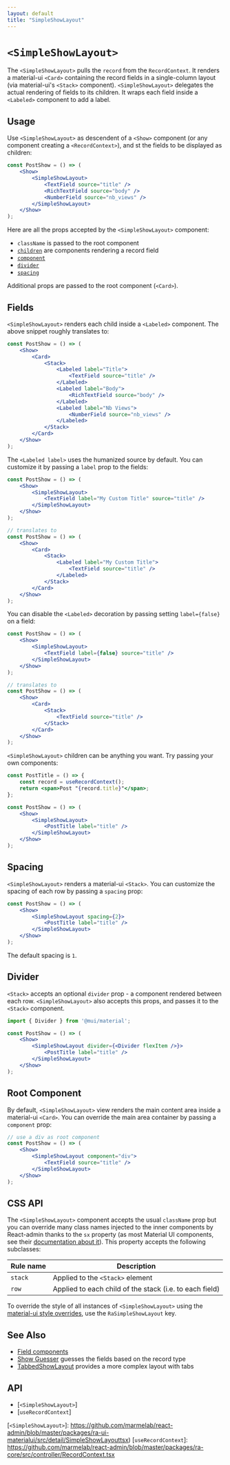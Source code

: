 ```yaml
---
layout: default
title: "SimpleShowLayout"
---
```


# `<SimpleShowLayout>`

The `<SimpleShowLayout>` pulls the `record` from the `RecordContext`. It renders a material-ui `<Card>` containing the record fields in a single-column layout (via material-ui's `<Stack>` component). `<SimpleShowLayout>` delegates the actual rendering of fields to its children. It wraps each field inside a `<Labeled>` component to add a label.

## Usage

Use `<SimpleShowLayout>` as descendent of a `<Show>` component (or any component creating a `<RecordContext>`), and st the fields to be displayed as children:

```jsx
const PostShow = () => (
    <Show>
        <SimpleShowLayout>
            <TextField source="title" />
            <RichTextField source="body" />
            <NumberField source="nb_views" />
        </SimpleShowLayout>
    </Show>
);
```

Here are all the props accepted by the `<SimpleShowLayout>` component:

* `className` is passed to the root component
* [`children`](#fields) are components rendering a record field
* [`component`](#root-component)
* [`divider`](#divider)
* [`spacing`](#spacing)

Additional props are passed to the root component (`<Card>`).

## Fields

`<SimpleShowLayout>` renders each child inside a `<Labeled>` component. The above snippet roughly translates to:

```jsx
const PostShow = () => (
    <Show>
        <Card>
            <Stack>
                <Labeled label="Title">
                    <TextField source="title" />
                </Labeled>
                <Labeled label="Body">
                    <RichTextField source="body" />
                </Labeled>
                <Labeled label="Nb Views">
                    <NumberField source="nb_views" />
                </Labeled>
            </Stack>
        </Card>
    </Show>
);
```

The `<Labeled label>` uses the humanized source by default. You can customize it by passing a `label` prop to the fields:

```jsx
const PostShow = () => (
    <Show>
        <SimpleShowLayout>
            <TextField label="My Custom Title" source="title" />
        </SimpleShowLayout>
    </Show>
);

// translates to
const PostShow = () => (
    <Show>
        <Card>
            <Stack>
                <Labeled label="My Custom Title">
                    <TextField source="title" />
                </Labeled>
            </Stack>
        </Card>
    </Show>
);
```

You can disable the `<Labeled>` decoration by passing setting `label={false}` on a field:

```jsx
const PostShow = () => (
    <Show>
        <SimpleShowLayout>
            <TextField label={false} source="title" />
        </SimpleShowLayout>
    </Show>
);

// translates to
const PostShow = () => (
    <Show>
        <Card>
            <Stack>
                <TextField source="title" />
            </Stack>
        </Card>
    </Show>
);
```

`<SimpleShowLayout>` children can be anything you want. Try passing your own components:

```jsx
const PostTitle = () => {
    const record = useRecordContext();
    return <span>Post "{record.title}"</span>;
};

const PostShow = () => (
    <Show>
        <SimpleShowLayout>
            <PostTitle label="title" />
        </SimpleShowLayout>
    </Show>
);
```

## Spacing

`<SimpleShowLayout>` renders a material-ui `<Stack>`. You can customize the spacing of each row by passing a `spacing` prop:

```jsx
const PostShow = () => (
    <Show>
        <SimpleShowLayout spacing={2}>
            <PostTitle label="title" />
        </SimpleShowLayout>
    </Show>
);
```

The default spacing is `1`.

## Divider

`<Stack>` accepts an optional `divider` prop - a component rendered between each row. `<SimpleShowLayout>` also accepts this props, and passes it to the `<Stack>` component.

```jsx
import { Divider } from '@mui/material';

const PostShow = () => (
    <Show>
        <SimpleShowLayout divider={<Divider flexItem />}>
            <PostTitle label="title" />
        </SimpleShowLayout>
    </Show>
);
```

## Root Component

By default, `<SimpleShowLayout>` view renders the main content area inside a material-ui `<Card>`. You can override the main area container by passing a `component` prop:

```jsx
// use a div as root component
const PostShow = () => (
    <Show>
        <SimpleShowLayout component="div">
            <TextField source="title" />
        </SimpleShowLayout>
    </Show>
);
```

## CSS API

The `<SimpleShowLayout>` component accepts the usual `className` prop but you can override many class names injected to the inner components by React-admin thanks to the `sx` property (as most Material UI components, see their [documentation about it](https://mui.com/customization/how-to-customize/#overriding-nested-component-styles)). This property accepts the following subclasses:

| Rule name   | Description                                              |
| ----------- | ---------------------------------------------------------|
| `stack`     | Applied to the `<Stack>` element                         |
| `row`       | Applied to each child of the stack (i.e. to each field)  |

To override the style of all instances of `<SimpleShowLayout>` using the [material-ui style overrides](https://mui.com/customization/theme-components/), use the `RaSimpleShowLayout` key.

## See Also

* [Field components](./Fields.md)
* [Show Guesser](./ShowGuesser.md) guesses the fields based on the record type
* [TabbedShowLayout](./TabbedShowLayout.md) provides a more complex layout with tabs

## API

* [`<SimpleShowLayout>`]
* [`useRecordContext`]

[`<SimpleShowLayout>`]: https://github.com/marmelab/react-admin/blob/master/packages/ra-ui-materialui/src/detail/SimpleShowLayouttsx)
[`useRecordContext`]: https://github.com/marmelab/react-admin/blob/master/packages/ra-core/src/controller/RecordContext.tsx
